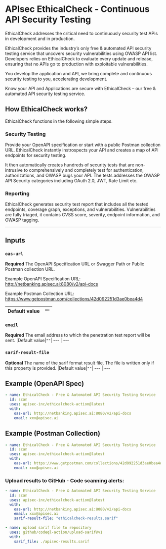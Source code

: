 
# APIsec EthicalCheck - Continuous API Security Testing

EthicalCheck addresses the critical need to continuously security test APIs in development and in production.

EthicalCheck provides the industry’s only free & automated API security testing service that uncovers security vulnerabilities using OWASP API list. Developers relies on EthicalCheck to evaluate every update and release, ensuring that no APIs go to production with exploitable vulnerabilities.

You develop the application and API, we bring complete and continuous security testing to you, accelerating development. 

Know your API and Applications are secure with EthicalCheck – our free & automated API security testing service. 

## How EthicalCheck works?
EthicalCheck functions in the following simple steps.

### Security Testing
Provide your OpenAPI specification or start with a public Postman collection URL. EthicalCheck instantly instrospects your API and creates a map of API endpoints for security testing.

It then automatically creates hundreds of security tests that are non-intrusive to comprehensively and completely test for authentication, authorizations, and OWASP bugs your API. The tests addresses the OWASP API Security categories including OAuth 2.0, JWT, Rate Limit etc.

### Reporting

EthicalCheck generates security test report that includes all the tested endpoints, coverage graph, exceptions, and vulnerabilities. Vulnerabilities are fully triaged, it contains CVSS score, severity, endpoint information, and OWASP tagging.

___

## Inputs

### `oas-url`
**Required** The OpenAPI Specification URL or Swagger Path or Public Postman collection URL.

Example OpenAPI Specification URL: http://netbanking.apisec.ai:8080/v2/api-docs

Example Postman Collection URL: https://www.getpostman.com/collections/42d092251d3ae0bea4d4

|Default value|`""`|
--- | ---

### `email`
**Required** The email address to which the penetration test report will be sent.
|Default value|`""`|
--- | ---

### `sarif-result-file`
**Optional** The name of the sarif format result file. The file is written only if this property is provided.
|Default value|`""`|
--- | ---

## Example (OpenAPI Spec)

```yaml
- name: EthicalCheck - Free & Automated API Security Testing Service
  id: scan
  uses: apisec-inc/ethicalcheck-action@latest
  with:
    oas-url: http://netbanking.apisec.ai:8080/v2/api-docs
    email: xxx@apisec.ai
```

## Example (Postman Collection)

```yaml
- name: EthicalCheck - Free & Automated API Security Testing Service
  id: scan
  uses: apisec-inc/ethicalcheck-action@latest
  with:
    oas-url: https://www.getpostman.com/collections/42d092251d3ae0bea4d4
    email: xxx@apisec.ai
```

### Upload results to GitHub - Code scanning alerts:

```yaml
- name: EthicalCheck - Free & Automated API Security Testing Service
  id: scan
  uses: apisec-inc/ethicalcheck-action@latest
  with:
    oas-url: http://netbanking.apisec.ai:8080/v2/api-docs
    email: xxx@apisec.ai
    sarif-result-file: "ethicalcheck-results.sarif"
    
- name: upload sarif file to repository
  uses: github/codeql-action/upload-sarif@v1
  with:
    sarif_file: ./apisec-results.sarif
```
